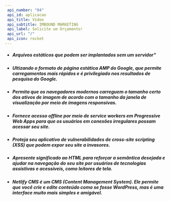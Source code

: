 ```yaml
---
 api_number: "04"
 api_id: aplicacao
 api_title: Vídeo
 api_subtitle: IMBOUND MARKETING
 api_label: Solicite um Orçamento!
 api_url: "/"
 api_icon: rocket
---
```


* ##### Arquivos estáticos que podem ser implantados sem um servidor"

* ##### Ultizando o formato de página estática AMP do Google, que permite carregamentos mais rápidos e é privilegiado nos resultados de pesquisa do Google.

* ##### Permita que os navegadores modernos carreguem o tamanho certo dos ativos de imagem de acordo com o tamanho da janela de visualização por meio de imagens responsivas.

* ##### Fornece acesso offline por meio de service workers em Progressive Web Apps para que os usuários em conexões irregulares possam acessar seu site.

* ##### Proteja seu aplicativo de vulnerabilidades de cross-site scripting (XSS) que podem expor seu site a invasores.

* ##### Apresente significado ao HTML para reforçar a semântica desejada e ajudar na navegação do seu site por usuários de tecnologias assistivas e acessíveis, como leitores de tela.

* ##### Netlify CMS é um CMS (Content Management System). Ele permite que você crie e edite conteúdo como se fosse WordPress, mas é uma interface muito mais simples e amigável.